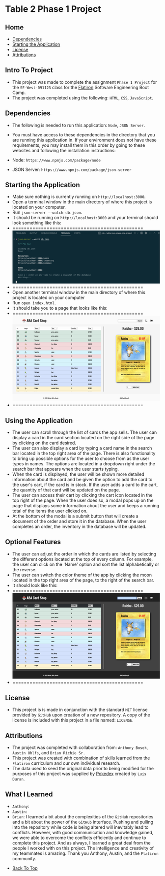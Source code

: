 # Table 2 Phase 1 Project


## Home

* [Dependencies](#dependencies)
* [Starting the Application](#starting-the-application)
* [License](#license)
* [Attributions](#attributions)


## Intro To Project

- This project was made to complete the assignment `Phase 1 Project` for the `SE-West-091123` class for the [Flatiron](https://flatironschool.com/) Software Engineering Boot Camp.
- The project was completed using the following: `HTML`, `CSS`, `JavaScript`.


## Dependencies

- The following is needed to run this application: `Node`, `JSON Server`.

- You must have access to these dependencies in the directory that you are running this application in. If your environment does not have these requirements, you may install them in this order by going to these websites and following the installation instructions:

- Node: `https://www.npmjs.com/package/node`

- JSON Server: `https://www.npmjs.com/package/json-server`


## Starting the Application

- Make sure nothing is currently running on `http://localhost:3000`.
- Open a terminal window in the main directory of where this project is located on your computer.
- Run `json-server --watch db.json`.
- It should be running on `http://localhost:3000` and your terminal should look something like this:
- ==============================================
    ![JSON Server running correctly.](./assets/server-pic.png "JSON Server")
- ==============================================
- Open another terminal window in the main directory of where this project is located on your computer
- Run `open index.html`.
- It should take you to a page that looks like this:
- ==============================================
    ![Home page of app.](./assets/index.png "Home Page")
- ==============================================


## Using the Application

- The user can scroll through the list of cards the app sells. The user can display a card in the card section located on the right side of the page by clicking on the card desired.
- The user can also display a card by typing a card name in the search bar located in the top right area of the page. There is also functionality to bring up possible options for the user to choose from as the user types in names. The options are located in a dropdown right under the search bar that appears when the user starts typing.
- When the card is displayed, the user will be shown more detailed information about the card and be given the option to add the card to the user's cart, if the card is in stock. If the user adds a card to the cart, the quantity of that card will be updated on the page.
- The user can access their cart by clicking the cart icon located in the top right of the page. When the user does so, a modal pops up on the page that displays some information about the user and keeps a running total of the items the user clicked on.
- At the bottom of the modal is a submit button that will create a document of the order and store it in the database. When the user completes an order, the inventory in the database will be updated.


## Optional Features

- The user can adjust the order in which the cards are listed by selecting the different options located at the top of every column. For example, the user can click on the 'Name' option and sort the list alphabetically or the reverse.
- The user can switch the color theme of the app by clicking the moon located in the top right area of the page, to the right of the search bar.
- It should look like this:
- ==============================================
    ![Home page of app.](./assets/dark-index.png "Home Page")
- ==============================================


## License

- This project is is made in conjunction with the standard `MIT` license provided by `GitHub` upon creation of a new repository. A copy of the license is included with this project in a file named: `LICENSE`.


## Attributions

- The project was completed with collaboration from: `Anthony Bosek`, `Austin Ohlfs`, and `Brian Richie Sr.`
- This project was created with combination of skills learned from the `Flatiron` curriculum and our own individual research.
- The data used to seed the original data prior to being modified for the purposes of this project was supplied by [Pokedex](https://rapidapi.com/lduran2-CvRRB1hLBCj/api/pokedex2) created by `Luis Duran`.

## What I Learned

- `Anthony`: 
- `Austin`: 
- `Brian`: I learned a bit about the complexities of the `GitHub` repositories and a bit about the power of the `GitHub` interface. Pushing and pulling into the repository while code is being altered will inevitably lead to conflicts. However, with good communication and knowledge gained, we were able to overcome the conflicts efficiently and continue to complete this project. And as always, I learned a great deal from the people I worked with on this project. The intelligence and creativity of my teammates is amazing. Thank you Anthony, Austin, and the `Flatiron` community.


* [Back To Top](#table-2-phase-1-project)